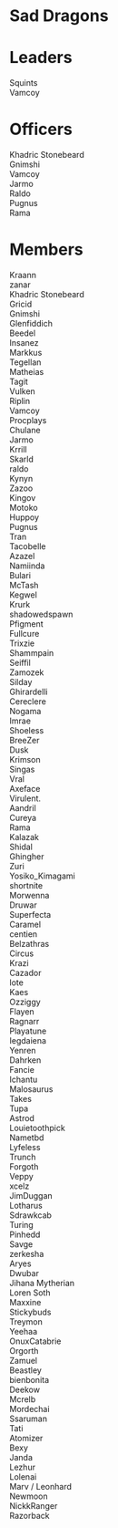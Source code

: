 # Sad Dragons

# Leaders
Squints              <br/>
Vamcoy               <br/>

# Officers
Khadric Stonebeard   <br/>
Gnimshi              <br/>
Vamcoy               <br/>
Jarmo                <br/>
Raldo                <br/>
Pugnus               <br/>
Rama                 <br/>

# Members
Kraann               <br/>
zanar                <br/>
Khadric Stonebeard   <br/>
Gricid               <br/>
Gnimshi              <br/>
Glenfiddich          <br/>
Beedel               <br/>
Insanez              <br/>
Markkus              <br/>
Tegellan             <br/>
Matheias             <br/>
Tagit                <br/>
Vulken               <br/>
Riplin               <br/>
Vamcoy               <br/>
Procplays            <br/>
Chulane              <br/>
Jarmo                <br/>
Krrill               <br/>
Skarld               <br/>
raldo                <br/>
Kynyn                <br/>
Zazoo                <br/>
Kingov               <br/>
Motoko               <br/>
Huppoy               <br/>
Pugnus               <br/>
Tran                 <br/>
Tacobelle            <br/>
Azazel               <br/>
Namiinda             <br/>
Bulari               <br/>
McTash               <br/>
Kegwel               <br/>
Krurk                <br/>
shadowedspawn        <br/>
Pfigment             <br/>
Fullcure             <br/>
Trixzie              <br/>
Shammpain            <br/>
Seiffil              <br/>
Zamozek              <br/>
Silday               <br/>
Ghirardelli          <br/>
Cereclere            <br/>
Nogama               <br/>
Imrae                <br/>
Shoeless             <br/>
BreeZer              <br/>
Dusk                 <br/>
Krimson              <br/>
Singas               <br/>
Vral                 <br/>
Axeface              <br/>
Virulent.            <br/>
Aandril              <br/>
Cureya               <br/>
Rama                 <br/>
Kalazak              <br/>
Shidal               <br/>
Ghingher             <br/>
Zuri                 <br/>
Yosiko_Kimagami      <br/>
shortnite            <br/>
Morwenna             <br/>
Druwar               <br/>
Superfecta           <br/>
Caramel              <br/>
centien              <br/>
Belzathras           <br/>
Circus               <br/>
Krazi                <br/>
Cazador              <br/>
lote                 <br/>
Kaes                 <br/>
Ozziggy              <br/>
Flayen               <br/>
Ragnarr              <br/>
Playatune            <br/>
Iegdaiena            <br/>
Yenren               <br/>
Dahrken              <br/>
Fancie               <br/>
Ichantu              <br/>
Malosaurus           <br/>
Takes                <br/>
Tupa                 <br/>
Astrod               <br/>
Louietoothpick       <br/>
Nametbd              <br/>
Lyfeless             <br/>
Trunch               <br/>
Forgoth              <br/>
Veppy                <br/>
xcelz                <br/>
JimDuggan            <br/>
Lotharus             <br/>
Sdrawkcab            <br/>
Turing               <br/>
Pinhedd              <br/>
Savge                <br/>
zerkesha             <br/>
Aryes                <br/>
Dwubar               <br/>
Jihana Mytherian     <br/>
Loren Soth           <br/>
Maxxine              <br/>
Stickybuds           <br/>
Treymon              <br/>
Yeehaa               <br/>
OnuxCatabrie         <br/>
Orgorth              <br/>
Zamuel               <br/>
Beastley             <br/>
bienbonita           <br/>
Deekow               <br/>
Mcrelb               <br/>
Mordechai            <br/>
Ssaruman             <br/>
Tati                 <br/>
Atomizer             <br/>
Bexy                 <br/>
Janda                <br/>
Lezhur               <br/>
Lolenai              <br/>
Marv / Leonhard      <br/>
Newmoon              <br/>
NickkRanger          <br/>
Razorback            <br/>